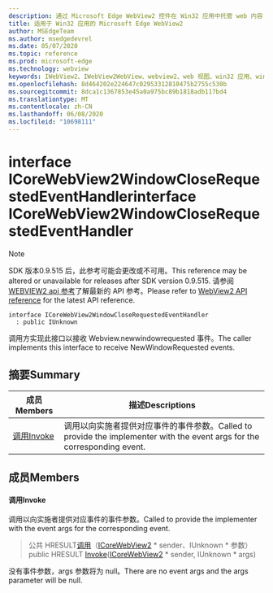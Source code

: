 ```yaml
---
description: 通过 Microsoft Edge WebView2 控件在 Win32 应用中托管 web 内容
title: 适用于 Win32 应用的 Microsoft Edge WebView2
author: MSEdgeTeam
ms.author: msedgedevrel
ms.date: 05/07/2020
ms.topic: reference
ms.prod: microsoft-edge
ms.technology: webview
keywords: IWebView2、IWebView2WebView、webview2、web 视图、win32 应用、win32、edge、ICoreWebView2、ICoreWebView2Controller、浏览器控件、边缘 html
ms.openlocfilehash: 8d464202e224647c02953312810475b2755c530b
ms.sourcegitcommit: 8dca1c1367853e45a0a975bc89b1818adb117bd4
ms.translationtype: MT
ms.contentlocale: zh-CN
ms.lasthandoff: 06/08/2020
ms.locfileid: "10698111"
---
```

# <span data-ttu-id="509f1-104">interface ICoreWebView2WindowCloseRequestedEventHandler</span><span class="sxs-lookup"><span data-stu-id="509f1-104">interface ICoreWebView2WindowCloseRequestedEventHandler</span></span> 

> [!NOTE]
> <span data-ttu-id="509f1-105">SDK 版本0.9.515 后，此参考可能会更改或不可用。</span><span class="sxs-lookup"><span data-stu-id="509f1-105">This reference may be altered or unavailable for releases after SDK version 0.9.515.</span></span> <span data-ttu-id="509f1-106">请参阅[WEBVIEW2 api 参考](../../../webview2-api-reference.md)了解最新的 API 参考。</span><span class="sxs-lookup"><span data-stu-id="509f1-106">Please refer to [WebView2 API reference](../../../webview2-api-reference.md) for the latest API reference.</span></span>

```
interface ICoreWebView2WindowCloseRequestedEventHandler
  : public IUnknown
```

<span data-ttu-id="509f1-107">调用方实现此接口以接收 Webview.newwindowrequested 事件。</span><span class="sxs-lookup"><span data-stu-id="509f1-107">The caller implements this interface to receive NewWindowRequested events.</span></span>

## <span data-ttu-id="509f1-108">摘要</span><span class="sxs-lookup"><span data-stu-id="509f1-108">Summary</span></span>

 <span data-ttu-id="509f1-109">成员</span><span class="sxs-lookup"><span data-stu-id="509f1-109">Members</span></span>                        | <span data-ttu-id="509f1-110">描述</span><span class="sxs-lookup"><span data-stu-id="509f1-110">Descriptions</span></span>
--------------------------------|---------------------------------------------
[<span data-ttu-id="509f1-111">调用</span><span class="sxs-lookup"><span data-stu-id="509f1-111">Invoke</span></span>](#invoke) | <span data-ttu-id="509f1-112">调用以向实施者提供对应事件的事件参数。</span><span class="sxs-lookup"><span data-stu-id="509f1-112">Called to provide the implementer with the event args for the corresponding event.</span></span>

## <span data-ttu-id="509f1-113">成员</span><span class="sxs-lookup"><span data-stu-id="509f1-113">Members</span></span>

#### <span data-ttu-id="509f1-114">调用</span><span class="sxs-lookup"><span data-stu-id="509f1-114">Invoke</span></span> 

<span data-ttu-id="509f1-115">调用以向实施者提供对应事件的事件参数。</span><span class="sxs-lookup"><span data-stu-id="509f1-115">Called to provide the implementer with the event args for the corresponding event.</span></span>

> <span data-ttu-id="509f1-116">公共 HRESULT[调用](#invoke)（[ICoreWebView2](icorewebview2.md) \* sender、IUnknown \* 参数）</span><span class="sxs-lookup"><span data-stu-id="509f1-116">public HRESULT [Invoke](#invoke)([ICoreWebView2](icorewebview2.md) \* sender, IUnknown \* args)</span></span>

<span data-ttu-id="509f1-117">没有事件参数，args 参数将为 null。</span><span class="sxs-lookup"><span data-stu-id="509f1-117">There are no event args and the args parameter will be null.</span></span>

